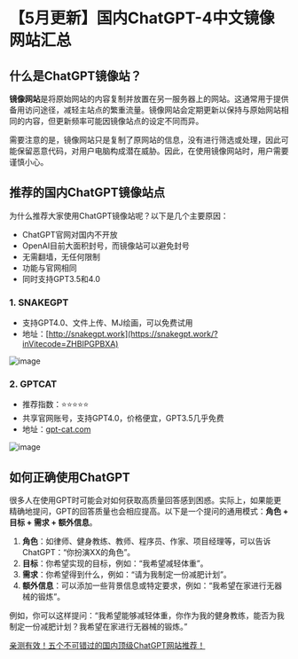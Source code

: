 # 【5月更新】国内ChatGPT-4中文镜像网站汇总

## 什么是ChatGPT镜像站？

**镜像网站**是将原始网站的内容复制并放置在另一服务器上的网站。这通常用于提供备用访问途径，减轻主站点的繁重流量。镜像网站会定期更新以保持与原始网站相同的内容，但更新频率可能因镜像站点的设定不同而异。

需要注意的是，镜像网站只是复制了原网站的信息，没有进行筛选或处理，因此可能保留恶意代码，对用户电脑构成潜在威胁。因此，在使用镜像网站时，用户需要谨慎小心。

## 推荐的国内ChatGPT镜像站点

为什么推荐大家使用ChatGPT镜像站呢？以下是几个主要原因：
- ChatGPT官网对国内不开放
- OpenAI目前大面积封号，而镜像站可以避免封号
- 无需翻墙，无任何限制
- 功能与官网相同
- 同时支持GPT3.5和4.0

### 1. SNAKEGPT
- 支持GPT4.0、文件上传、MJ绘画，可以免费试用
- 地址：[http://snakegpt.work](https://snakegpt.work/?inVitecode=ZHBIPGPBXA)

![image](https://github.com/tinkerrichard19/GPT4-FREE/assets/169988121/4d3cfe7b-7803-49cd-9a42-aadd63793364)


### 2. GPTCAT
- 推荐指数：⭐⭐⭐⭐⭐
- 共享官网账号，支持GPT4.0，价格便宜，GPT3.5几乎免费
- 地址：[gpt-cat.com](https://gpt-cat.com/login?invite_code=5a092405)

![image](https://github.com/tinkerrichard19/GPT4-FREE/assets/169988121/f5b07f74-4b9c-430f-afc1-93e3c9a3c830)


## 如何正确使用ChatGPT

很多人在使用GPT时可能会对如何获取高质量回答感到困惑。实际上，如果能更精确地提问，GPT的回答质量也会相应提高。以下是一个提问的通用模式：**角色 + 目标 + 需求 + 额外信息**。

1. **角色**：如律师、健身教练、教师、程序员、作家、项目经理等，可以告诉ChatGPT：“你扮演XX的角色”。
2. **目标**：你希望实现的目标，例如：“我希望减轻体重”。
3. **需求**：你希望得到什么，例如：“请为我制定一份减肥计划”。
4. **额外信息**：可以添加一些背景信息或特定要求，例如：“我希望在家进行无器械的锻炼”。

例如，你可以这样提问：“我希望能够减轻体重，你作为我的健身教练，能否为我制定一份减肥计划？我希望在家进行无器械的锻炼。”


[亲测有效！五个不可错过的国内顶级ChatGPT网站推荐！](https://github.com/warfolfsos/ChatGPT-Website)
